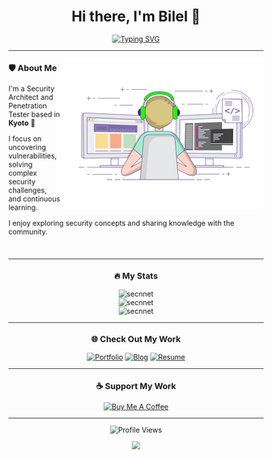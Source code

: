 <div align="center">

# Hi there, I'm Bilel 👋

[![Typing SVG](https://readme-typing-svg.demolab.com?font=Fira+Code&pause=1000&color=277FF7&center=true&random=true&width=435&lines=Security+Architect;Penetration+Tester;Vulnerability+Researcher;Continuous+Learner;SIEM+Engineering;Security+Engineering)](https://git.io/typing-svg)

</div>

---

<img align="right" alt="Coding" width="400" src="https://raw.githubusercontent.com/devSouvik/devSouvik/master/gif3.gif">

### 🛡️ About Me

I'm a Security Architect and Penetration Tester based in **Kyoto** 🏯

I focus on uncovering vulnerabilities, solving complex security challenges, and continuous learning.

I enjoy exploring security concepts and sharing knowledge with the community.

<br clear="right"/>

---

<div align="center">

### 🔥 My Stats

<img src="https://github-readme-streak-stats.herokuapp.com/?user=secnnet&theme=tokyonight&hide_border=true" alt="secnnet" />

<br/>

<img src="https://github-readme-stats.vercel.app/api?username=secnnet&show_icons=true&theme=tokyonight&hide_border=true&count_private=true" alt="secnnet" />

<br/>

<img src="https://github-readme-stats.vercel.app/api/top-langs/?username=secnnet&layout=compact&theme=tokyonight&hide_border=true" alt="secnnet" />

</div>

---

<div align="center">

### 🌐 Check Out My Work

[![Portfolio](https://img.shields.io/badge/Portfolio-FF5722?style=for-the-badge&logo=todoist&logoColor=white)](https://secnnet.github.io/BilelPortfolio/)
[![Blog](https://img.shields.io/badge/Medium-12100E?style=for-the-badge&logo=medium&logoColor=white)](https://medium.com/@bil3l)
[![Resume](https://img.shields.io/badge/Resume-4285F4?style=for-the-badge&logo=google-drive&logoColor=white)](./Resume.pdf)

</div>

---

<div align="center">

### ☕ Support My Work

[![Buy Me A Coffee](https://img.shields.io/badge/Buy%20Me%20A%20Coffee-FFDD00?style=for-the-badge&logo=buy-me-a-coffee&logoColor=black)](https://buymeacoffee.com/your-profile)

</div>

---

<div align="center">

![Profile Views](https://komarev.com/ghpvc/?username=secnnet&color=brightgreen&style=flat-square)

<img src="https://raw.githubusercontent.com/Trilokia/Trilokia/379277808c61ef204768a61bbc5d25bc7798ccf1/bottom_header.svg" />

</div>

